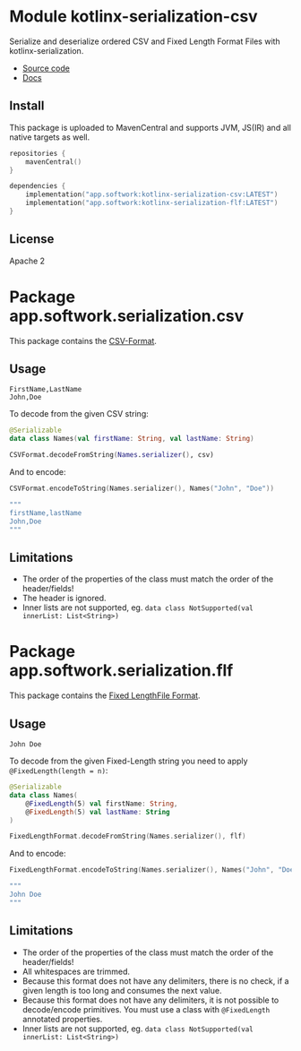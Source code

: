 # Module kotlinx-serialization-csv

Serialize and deserialize ordered CSV and Fixed Length Format Files with kotlinx-serialization.

- [Source code](https://github.com/hfhbd/kotlinx-serialization-csv)
- [Docs](https://csv.softwork.app)

## Install

This package is uploaded to MavenCentral and supports JVM, JS(IR) and all native targets as well.

````kotlin
repositories {
    mavenCentral()
}

dependencies {
    implementation("app.softwork:kotlinx-serialization-csv:LATEST")
    implementation("app.softwork:kotlinx-serialization-flf:LATEST")
}
````

## License

Apache 2

# Package app.softwork.serialization.csv

This package contains the [CSV-Format](https://datatracker.ietf.org/doc/html/rfc4180).

## Usage

```
FirstName,LastName
John,Doe
```

To decode from the given CSV string:

```kotlin
@Serializable
data class Names(val firstName: String, val lastName: String)

CSVFormat.decodeFromString(Names.serializer(), csv)
```

And to encode:

```kotlin
CSVFormat.encodeToString(Names.serializer(), Names("John", "Doe"))

"""
firstName,lastName
John,Doe
"""
```

## Limitations

- The order of the properties of the class must match the order of the header/fields!
- The header is ignored.
- Inner lists are not supported, eg. `data class NotSupported(val innerList: List<String>)`

# Package app.softwork.serialization.flf

This package contains the [Fixed LengthFile Format](https://www.ibm.com/docs/en/psfa/7.2.1?topic=format-fixed-length-files).

## Usage

```
John Doe  
```

To decode from the given Fixed-Length string you need to apply `@FixedLength(length = n)`:

```kotlin
@Serializable
data class Names(
    @FixedLength(5) val firstName: String,
    @FixedLength(5) val lastName: String
)

FixedLengthFormat.decodeFromString(Names.serializer(), flf)
```

And to encode:

```kotlin
FixedLengthFormat.encodeToString(Names.serializer(), Names("John", "Doe"))

"""
John Doe  
"""
```

## Limitations

- The order of the properties of the class must match the order of the header/fields!
- All whitespaces are trimmed.
- Because this format does not have any delimiters, there is no check, if a given length is too long and consumes the
  next value.
- Because this format does not have any delimiters, it is not possible to decode/encode primitives. You must use a class
  with `@FixedLength` annotated properties.
- Inner lists are not supported, eg. `data class NotSupported(val innerList: List<String>)`
